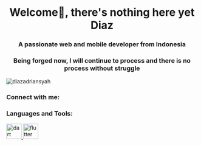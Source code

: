 <h1 align="center">Welcome👋, there's nothing here yet Diaz</h1>
<h3 align="center">A passionate web and mobile developer from Indonesia</h3>
<h3 align="center">Being forged now, I will continue to process and there is no process without struggle</h3>

<p align="left"> <img src="https://komarev.com/ghpvc/?username=diazadriansyah&label=Profile%20views&color=0e75b6&style=flat" alt="diazadriansyah" /> </p>

<h3 align="left">Connect with me:</h3>
<p align="left">
</p>

<h3 align="left">Languages and Tools:</h3>
<p align="left"> <a href="https://dart.dev" target="_blank" rel="noreferrer"> <img src="https://www.vectorlogo.zone/logos/dartlang/dartlang-icon.svg" alt="dart" width="40" height="40"/> </a> <a href="https://flutter.dev" target="_blank" rel="noreferrer"> <img src="https://www.vectorlogo.zone/logos/flutterio/flutterio-icon.svg" alt="flutter" width="40" height="40"/> </a> </p>
